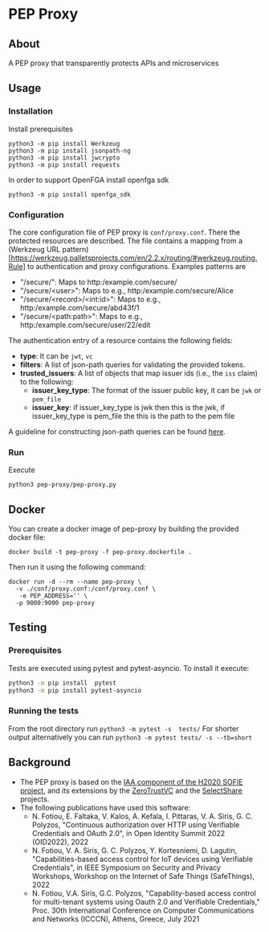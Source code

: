 # PEP Proxy
## About
A PEP proxy that transparently protects APIs and microservices

## Usage
### Installation
Install prerequisites

```
python3 -m pip install Werkzeug
python3 -m pip install jsonpath-ng
python3 -m pip install jwcrypto
python3 -m pip install requests
```
In order to  support OpenFGA install openfga sdk

```
python3 -m pip install openfga_sdk
```

### Configuration
The core configuration file of PEP proxy is `conf/proxy.conf`. There the protected resources are described. 
The file contains a mapping from a (Werkzeug URL pattern)[https://werkzeug.palletsprojects.com/en/2.2.x/routing/#werkzeug.routing.Rule] to authentication and proxy configurations.
Examples patterns are

- "/secure/": Maps to http:/example.com/secure/
- "/secure/\<user>": Maps to e.g.,  http:/example.com/secure/Alice
- "/secure/\<record>/\<int:id>": Maps to e.g.,  http:/example.com/secure/abd43f/1
- "/secure/\<path:path>": Maps to e.g.,  http:/example.com/secure/user/22/edit

The authentication entry of a resource contains the following fields:

- **type**: It can be `jwt`, `vc`
- **filters**: A list of json-path queries for validating the provided tokens. 
- **trusted_issuers**: A list of objects that map issuer ids (i.e., the `iss` claim) to the following:
  - **issuer_key_type**: The format of the issuer public key, it can be `jwk` or `pem_file`
  - **issuer_key**: if issuer_key_type is jwk then this is the jwk, if issuer_key_type is pem_file the this is the path to the pem file

A guideline for constructing json-path queries can be found [here](https://support.smartbear.com/alertsite/docs/monitors/api/endpoint/jsonpath.html).

### Run
Execute
```
python3 pep-proxy/pep-proxy.py
```
## Docker
You can create a docker image of pep-proxy by building the provided docker file:

```
docker build -t pep-proxy -f pep-proxy.dockerfile .
```

Then run it using the following command:

```
docker run -d --rm --name pep-proxy \
  -v ./conf/proxy.conf:/conf/proxy.conf \
   -e PEP_ADDRESS='' \
  -p 9000:9000 pep-proxy
```

## Testing

### Prerequisites
Tests are executed using pytest and pytest-asyncio. To install it execute: 

```bash
python3 -m pip install  pytest 
python3 -m pip install pytest-asyncio
```

### Running the tests
From the root directory run `python3 -m pytest -s  tests/` For shorter output alternatively you can run `python3 -m pytest tests/ -s --tb=short`

## Background
* The PEP proxy is based on the [IAA component of the H2020 SOFIE project](https://github.com/SOFIE-project/identity-authentication-authorization),
and its extensions by the [ZeroTrustVC](https://mm.aueb.gr/projects/zerotrustvc) and the [SelectShare](https://mm.aueb.gr/projects/selectshare) projects.
* The following publications have used this software:
   * N. Fotiou, E. Faltaka, V. Kalos, A. Kefala, I. Pittaras, V. A. Siris, G. C. Polyzos, "Continuous authorization over HTTP using Verifiable Credentials and OAuth 2.0", in Open Identity Summit 2022 (OID2022), 2022
   * N. Fotiou, V. A. Siris, G. C. Polyzos, Y. Kortesniemi, D. Lagutin, "Capabilities-based access control for IoT devices using Verifiable Credentials", in IEEE Symposium on Security and Privacy Workshops, Workshop on the Internet of Safe Things (SafeThings), 2022  
   * N. Fotiou, V.A. Siris, G.C. Polyzos, "Capability-based access control for multi-tenant systems using Oauth 2.0 and Verifiable Credentials," Proc. 30th International Conference on Computer Communications and Networks (ICCCN), Athens, Greece, July 2021